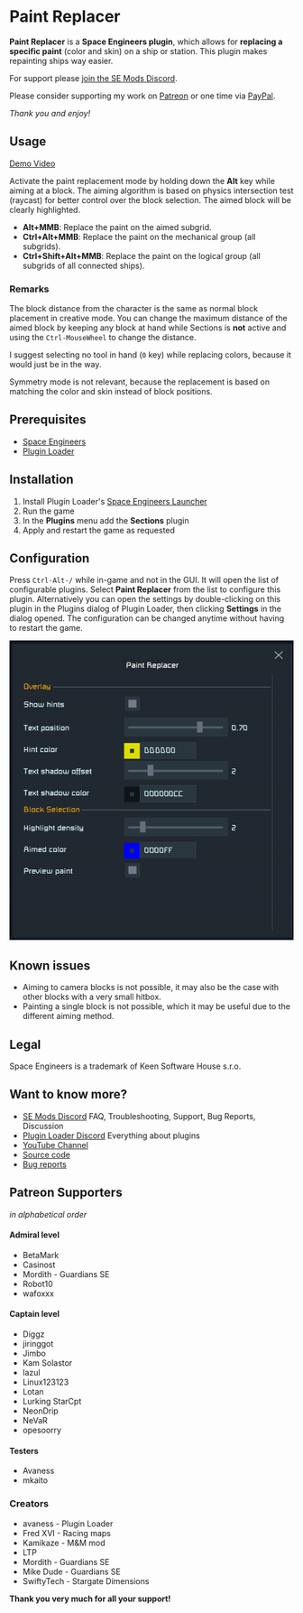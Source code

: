 # Paint Replacer

**Paint Replacer** is a **Space Engineers plugin**, which allows for **replacing a specific paint** 
(color and skin) on a ship or station. This plugin makes repainting ships way easier.

For support please [join the SE Mods Discord](https://discord.gg/PYPFPGf3Ca).

Please consider supporting my work on [Patreon](https://www.patreon.com/semods) or one time via [PayPal](https://www.paypal.com/paypalme/vferenczi/).

*Thank you and enjoy!*

## Usage

[Demo Video](https://www.youtube.com/watch?v=W0S-wIaIZ80)

Activate the paint replacement mode by holding down the **Alt** key while aiming at a block.
The aiming algorithm is based on physics intersection test (raycast) for better control over
the block selection. The aimed block will be clearly highlighted.

- **Alt+MMB**: Replace the paint on the aimed subgrid.
- **Ctrl+Alt+MMB**: Replace the paint on the mechanical group (all subgrids).
- **Ctrl+Shift+Alt+MMB**: Replace the paint on the logical group (all subgrids of all connected ships).

### Remarks

The block distance from the character is the same as normal block placement in creative mode.
You can change the maximum distance of the aimed block by keeping any block at hand while
Sections is **not** active and using the `Ctrl-MouseWheel` to change the distance.

I suggest selecting no tool in hand (`0` key) while replacing colors, because it would just be in the way.

Symmetry mode is not relevant, because the replacement is based on matching the color and skin instead of block positions.

## Prerequisites

- [Space Engineers](https://store.steampowered.com/app/244850/Space_Engineers/)
- [Plugin Loader](https://github.com/sepluginloader/SpaceEngineersLauncher)

## Installation

1. Install Plugin Loader's [Space Engineers Launcher](https://github.com/sepluginloader/SpaceEngineersLauncher)
2. Run the game
3. In the **Plugins** menu add the **Sections** plugin
4. Apply and restart the game as requested

## Configuration

Press `Ctrl-Alt-/` while in-game and not in the GUI. It will open the list of
configurable plugins. Select **Paint Replacer** from the list to configure this plugin.
Alternatively you can open the settings by double-clicking on this plugin in the Plugins
dialog of Plugin Loader, then clicking **Settings** in the dialog opened.
The configuration can be changed anytime without having to restart the game.

![Configuration](doc/ConfigDialog.png "Config Dialog")

## Known issues

- Aiming to camera blocks is not possible, it may also be the case with other blocks with a very small hitbox.
- Painting a single block is not possible, which it may be useful due to the different aiming method. 

## Legal

Space Engineers is a trademark of Keen Software House s.r.o.

## Want to know more?

- [SE Mods Discord](https://discord.gg/PYPFPGf3Ca) FAQ, Troubleshooting, Support, Bug Reports, Discussion
- [Plugin Loader Discord](https://discord.gg/6ETGRU3CzR) Everything about plugins
- [YouTube Channel](https://www.youtube.com/channel/UCc5ar3cW9qoOgdBb1FM_rxQ)
- [Source code](https://github.com/viktor-ferenczi/se-sections)
- [Bug reports](https://discord.gg/x3Z8Ug5YkQ)

## Patreon Supporters

_in alphabetical order_

#### Admiral level
- BetaMark
- Casinost
- Mordith - Guardians SE
- Robot10
- wafoxxx

#### Captain level
- Diggz
- jiringgot
- Jimbo
- Kam Solastor
- lazul
- Linux123123
- Lotan
- Lurking StarCpt
- NeonDrip
- NeVaR
- opesoorry

#### Testers
- Avaness
- mkaito

### Creators
- avaness - Plugin Loader
- Fred XVI - Racing maps
- Kamikaze - M&M mod
- LTP
- Mordith - Guardians SE
- Mike Dude - Guardians SE
- SwiftyTech - Stargate Dimensions

**Thank you very much for all your support!**
